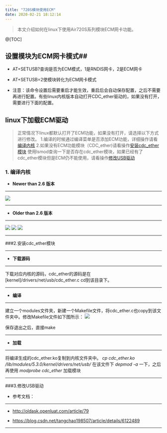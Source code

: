 ```yaml
---
title: "720S模块使用ECM"
date: 2020-02-21 18:12:14
---
```


> 本文介绍如何在linux下使用Air720S系列模块ECM网卡功能。

@[TOC]
## 设置模块为ECM网卡模式##





- AT+SETUSB?查询是否为ECM模式，1是RNDIS网卡，2是ECM网卡

- AT+SETUSB=2使模块转化为ECM网卡模式




- 注意：该命令设置后需要重启才能生效，重启后会自动保存配置，之后不需要再进行配置。有些linux内核版本自动打开CDC_ether驱动的，如果没有打开，需要进行下面的配置。

## linux下加载ECM驱动

> 正常情况下linux都默认打开了ECM功能，如果没有打开，请选择以下方式进行修改。
1.编译的时候通过编译菜单是否添加ECM功能，详细操作请看[编译内核](#1.编译内核)
2.如果没有ECM功能模块（CDC_ether)请看操作[安装cdc_ether模块](#2.安装cdc_ether模块)
使用lsmod查询一下是否存在cdc_ether模块，如果已经有了cdc_ether模块但是ECM仍不能使用，请看操作[修改USB驱动](#3.修改USB驱动)

### 1. 编译内核



- **Newer than 2.6 版本**

----

![](http://doc.openluat.com/api/static/editormd/php/../uploads/5_32995.jpg)

----
- **Older than 2.6 版本**

-----
![](http://doc.openluat.com/api/static/editormd/php/../uploads/5_91594.png)
![](http://doc.openluat.com/api/static/editormd/php/../uploads/5_28729.png)
![](http://doc.openluat.com/api/static/editormd/php/../uploads/5_10058.jpg)

----
###2.安装cdc_ether模块

----
- **下载源码**

-----
下载对应内核的源码，cdc_ether的源码是在[kernel]/drivers/net/usb/cdc_ether.c
cd到该目录下。

---

- **编译**

-----
建立一个modules文件夹，新建一个Makefile文件，将cdc_ether.c也copy到该文件夹中。修改Makefile文件如下图所示：
![](http://doc.openluat.com/api/static/editormd/php/../uploads/5_22508.png)

保存退出之后，直接make

-----

- **加载**

----
将编译生成的cdc_ether.ko复制到内核文件夹中。
*cp cdc_ether.ko /lib/modules/5.3.0/kernel/drivers/net/usb/*
在该文件下 *depmod -a* 一下，之后再使用 *modprobe cdc_ether* 加载模块

----

###3.修改USB驱动

- 参考文档：

-----



- http://oldask.openluat.com/article/79


- https://blog.csdn.net/tangchao198507/article/details/6122489

------
